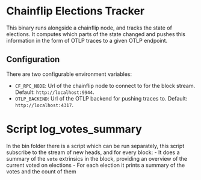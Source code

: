 
# Chainflip Elections Tracker

This binary runs alongside a chainflip node, and tracks the state of elections.
It computes which parts of the state changed and pushes this information in the form
of OTLP traces to a given OTLP endpoint. 

## Configuration
There are two configurable environment variables:
 - `CF_RPC_NODE`: Url of the chainflip node to connect to for the block stream. Default: `http://localhost:9944`.
 - `OTLP_BACKEND`: Url of the OTLP backend for pushing traces to. Default: `http://localhost:4317`.
 



# Script log_votes_summary
In the bin folder there is a script which can be run separately, this script subscribe to the stream of new heads, and for every block:
    - It does a summary of the `vote` extrinsics in the block, providing an overview of the current voted on elections
    - For each election it prints a summary of the votes and the count of them 